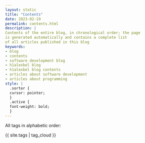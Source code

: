 ```yaml
---
layout: static
title: "Contents"
date: 2023-02-19
permalink: contents.html
description: |
Contents of the entire blog, in chronological order; the page
is generated automatically and contains a complete list
of all articles published in this blog
keywords:
- blog
- contents
- software development blog
- h1alexbel blog
- h1alexbel blog contents
- articles about software development
- articles about programming
style: |
  .sorter {
  cursor: pointer;
  }
  .active {
  font-weight: bold;
  }
---
```


All tags in alphabetic order:

{{ site.tags | tag_cloud }}